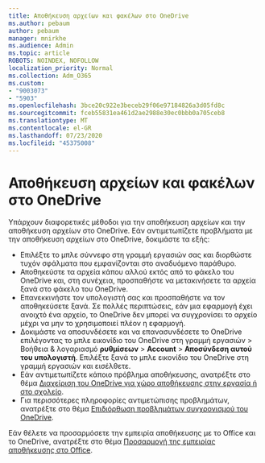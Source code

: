 ```yaml
---
title: Αποθήκευση αρχείων και φακέλων στο OneDrive
ms.author: pebaum
author: pebaum
manager: mnirkhe
ms.audience: Admin
ms.topic: article
ROBOTS: NOINDEX, NOFOLLOW
localization_priority: Normal
ms.collection: Adm_O365
ms.custom:
- "9003073"
- "5903"
ms.openlocfilehash: 3bce20c922e3beceb29f06e97184826a3d05fd8c
ms.sourcegitcommit: fceb55831ea461d2ae2988e30ec0bbb0a705ceb8
ms.translationtype: MT
ms.contentlocale: el-GR
ms.lasthandoff: 07/23/2020
ms.locfileid: "45375008"
---
```

# <a name="saving-files-and-folders-to-onedrive"></a>Αποθήκευση αρχείων και φακέλων στο OneDrive

Υπάρχουν διαφορετικές μέθοδοι για την αποθήκευση αρχείων και την αποθήκευση αρχείων στο OneDrive. Εάν αντιμετωπίζετε προβλήματα με την αποθήκευση αρχείων στο OneDrive, δοκιμάστε τα εξής:

- Επιλέξτε το μπλε σύννεφο στη γραμμή εργασιών σας και διορθώστε τυχόν σφάλματα που εμφανίζονται στο αναδυόμενο παράθυρο.
- Αποθηκεύστε τα αρχεία κάπου αλλού εκτός από το φάκελο του OneDrive και, στη συνέχεια, προσπαθήστε να μετακινήσετε τα αρχεία ξανά στο φάκελο του OneDrive.
- Επανεκκινήστε τον υπολογιστή σας και προσπαθήστε να τον αποθηκεύσετε ξανά. Σε πολλές περιπτώσεις, εάν μια εφαρμογή έχει ανοιχτό ένα αρχείο, το OneDrive δεν μπορεί να συγχρονίσει το αρχείο μέχρι να μην το χρησιμοποιεί πλέον η εφαρμογή.    
- Δοκιμάστε να αποσυνδέσετε και να επανασυνδέσετε το OneDrive επιλέγοντας το μπλε εικονίδιο του OneDrive στη γραμμή εργασιών > Βοήθεια & λογαριασμό **ρυθμίσεων**  >  **Account**  >  **Αποσύνδεση αυτού του υπολογιστή**. Επιλέξτε ξανά το μπλε εικονίδιο του OneDrive στη γραμμή εργασιών και εισέλθετε.
- Εάν αντιμετωπίζετε κάποιο πρόβλημα αποθήκευσης, ανατρέξτε στο θέμα [Διαχείριση του OneDrive για χώρο αποθήκευσης στην εργασία ή στο σχολείο](https://support.microsoft.com/office/manage-your-onedrive-for-work-or-school-storage-31519161-059c-4764-b6f8-f5cd29f7fe68).
- Για περισσότερες πληροφορίες αντιμετώπισης προβλημάτων, ανατρέξτε στο θέμα [Επιδιόρθωση προβλημάτων συγχρονισμού του OneDrive](https://docs.microsoft.com/alchemyinsights/fix-onedrive-sync-issues).  

Εάν θέλετε να προσαρμόσετε την εμπειρία αποθήκευσης με το Office και το OneDrive, ανατρέξτε στο θέμα [Προσαρμογή της εμπειρίας αποθήκευσης στο Office](https://support.microsoft.com/office/customize-the-save-experience-in-office-786200a7-f5f2-4d26-a3ae-b78c60dd5d3b).
